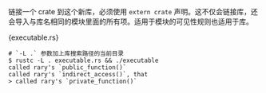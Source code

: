链接一个 crate 到这个新库，必须使用 `extern crate` 声明。这不仅会链接库，还会导入与库名相同的模块里面的所有项。适用于模块的可见性规则也适用于库。

{executable.rs}

```
# `-L .` 参数加上库搜索路径的当前目录
$ rustc -L . executable.rs && ./executable
called rary's `public_function()`
called rary's `indirect_access()`, that
> called rary's `private_function()`
```
